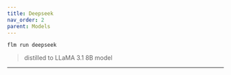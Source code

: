 ```yaml
---
title: Deepseek
nav_order: 2
parent: Models
---
```


```
flm run deepseek
```
> distilled to LLaMA 3.1 8B model

---
